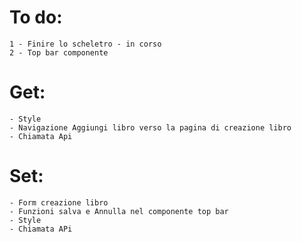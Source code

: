 # To do:

    1 - Finire lo scheletro - in corso
    2 - Top bar componente

# Get:

    - Style
    - Navigazione Aggiungi libro verso la pagina di creazione libro
    - Chiamata Api

# Set:

    - Form creazione libro
    - Funzioni salva e Annulla nel componente top bar
    - Style
    - Chiamata APi
